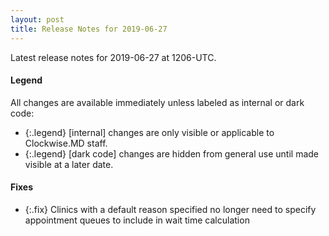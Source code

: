 ```yaml
---
layout: post
title: Release Notes for 2019-06-27
---
```


Latest release notes for 2019-06-27 at 1206-UTC.

<div class='legend' markdown='1'>

#### Legend

All changes are available immediately unless labeled as internal or dark code:

- {:.legend} [internal] changes are only visible or applicable to Clockwise.MD staff.
- {:.legend} [dark code] changes are hidden from general use until made visible at a later date.

</div>


<div class='fixes' markdown='1'>

#### Fixes

- {:.fix} Clinics with a default reason specified no longer need to specify appointment queues to include in wait time calculation

</div>

